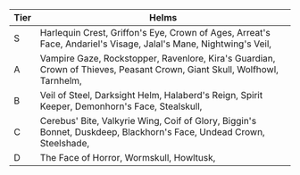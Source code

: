 | Tier | Helms                                                                                                               |
| ---- | ------------------------------------------------------------------------------------------------------------------- |
| S    | Harlequin Crest, Griffon's Eye, Crown of Ages, Arreat's Face, Andariel's Visage, Jalal's Mane, Nightwing's Veil, |
| A    | Vampire Gaze, Rockstopper, Ravenlore, Kira's Guardian, Crown of Thieves, Peasant Crown, Giant Skull, Wolfhowl, Tarnhelm, |
| B    | Veil of Steel, Darksight Helm, Halaberd's Reign, Spirit Keeper, Demonhorn's Face, Stealskull, | 
| C    | Cerebus' Bite, Valkyrie Wing, Coif of Glory, Biggin's Bonnet, Duskdeep, Blackhorn's Face, Undead Crown, Steelshade, |
| D    | The Face of Horror, Wormskull, Howltusk, |
